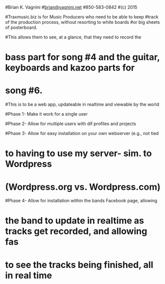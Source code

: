#Brian K. Vagnini
#brian@vagnini.net
#850-583-0842
#(c) 2015

#Traxmusic.biz is for Music Producers who need to be able to keep
#track of the production process, without resorting to white boards
#or big sheets of posterboard.

#This allows them to see, at a glance, that they need to record the
# bass part for song #4 and the guitar, keyboards and kazoo parts for
# song #6.

#This is to be a web app, updateable in realtime and viewable by the world

#Phase 1- Make it work for a single user

#Phase 2- Allow for multiple users with dif profiles and projects

#Phase 3- Allow for easy installation on your own webserver (e.g., not tied 
# to having to use my server- sim. to Wordpress 
# (Wordpress.org vs. Wordpress.com)

#Phase 4- Allow for installation within the bands Facebook page, allowing
# the band to update in realtime as tracks get recorded, and allowing fas
# to see the tracks being finished, all in real time 
